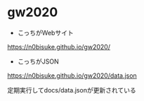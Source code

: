 # gw2020

* こっちがWebサイト

https://n0bisuke.github.io/gw2020/

* こっちがJSON

https://n0bisuke.github.io/gw2020/data.json

定期実行してdocs/data.jsonが更新されている